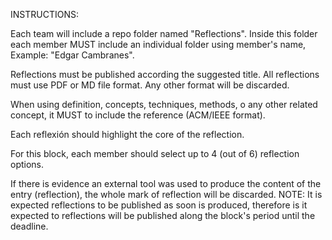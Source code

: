 INSTRUCTIONS: 

Each team will include a repo folder named "Reflections". Inside this folder each member MUST include an individual folder using member's name, Example: "Edgar Cambranes". 

Reflections must be published according the suggested title. All reflections must use PDF or MD file format. Any other format will be discarded. 

When using  definition, concepts, techniques, methods, o any other related concept, it MUST to include the reference (ACM/IEEE format).

Each reflexión should highlight the core of the reflection.

For this block, each member should select up to 4 (out of 6) reflection options.

If there is evidence an external tool was used to produce the content of the entry (reflection), the whole mark of reflection will be discarded.
NOTE: It is expected reflections to be published as soon is produced, therefore is it expected to reflections will be published along the block's period until the deadline.
